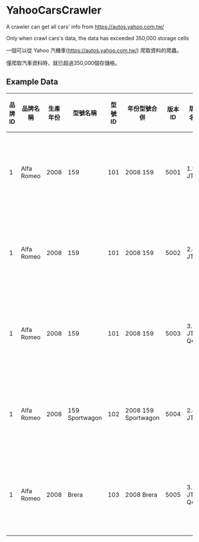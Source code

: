 # YahooCarsCrawler
A crawler can get all cars' info from https://autos.yahoo.com.tw/

Only when crawl cars's data, the data has exceeded 350,000 storage cells

一個可以從 Yahoo 汽機車(https://autos.yahoo.com.tw/) 爬取資料的爬蟲。

僅爬取汽車資料時，就已超過350,000個存儲格。

## Example Data

| 品牌ID | 品牌名稱       | 生產年份 | 型號名稱           | 型號ID | 年份型號合併              | 版本ID | 版本名稱        | 新車售價 | 動力型式 | 引擎型式                       | 排氣量    | 最大馬力          | 最大扭力            | 驅動型式 | 變速系統  | 前輪懸吊 | 後輪懸吊 | 煞車型式 | 輪胎尺碼(前)   | 輪胎尺碼(後)   | 車型分類  | 車門數 | 座位數   | 車長     | 車寬     | 車高     | 車重     | 軸距     | 市區油耗       | 高速油耗       | 平均油耗       | 牌照稅    | 燃料稅   |
| ---- | ---------- | ---- | -------------- | ---- | ------------------- | ---- | ----------- | ---- | ---- | -------------------------- | ------ | ------------- | --------------- | ---- | ----- | ---- | ---- | ---- | --------- | --------- | ----- | --- | ----- | ------ | ------ | ------ | ------ | ------ | ---------- | ---------- | ---------- | ------ | ----- |
| 1    | Alfa Romeo | 2008 | 159            | 101  | 2008 159            | 5001 | 1.9 JTDM    | 182  | 柴油   | 渦輪增壓, 直列4缸, DOHC雙凸輪軸, 16氣門 | 1910cc | 150hp@4000rpm | 32.6kgm@2000rpm | 前輪驅動 | 6速自手排 | 雙A臂  | 多連桿  | 前後碟煞 | 225/50R17 | 225/50R17 | 轎車    | 4門  | 5人座   | 4660mm | 1828mm | 1417mm | 1535kg | 2700mm | 11.6km/ltr | 16.4km/ltr | 13.3km/ltr | 11230元 | 3726元 |
| 1    | Alfa Romeo | 2008 | 159            | 101  | 2008 159            | 5002 | 2.4 JTDM    | 209  | 柴油   | 渦輪增壓, 直列5缸, DOHC雙凸輪軸, 20氣門 | 2387cc | 200hp@4000rpm | 40.8kgm@2000rpm | 前輪驅動 | 6速自手排 | 雙A臂  | 多連桿  | 前後碟煞 | 225/50R17 | 225/50R17 | 轎車    | 4門  | 5人座   | 4660mm | 1828mm | 1422mm | 1630kg | 2700mm | 10.7km/ltr | 15.5km/ltr | 12.5km/ltr | 11230元 | 3726元 |
| 1    | Alfa Romeo | 2008 | 159            | 101  | 2008 159            | 5003 | 3.2 JTS Q4  | 259  | 汽油   | 自然進氣, V型6缸, DOHC雙凸輪軸, 24氣門 | 3195cc | 260hp@6200rpm | 32.8kgm@4500rpm | 四輪驅動 | 6速自手排 | 雙A臂  | 多連桿  | 前後碟煞 | 225/50R17 | 225/50R17 | 轎車    | 4門  | 5人座   | 4660mm | 1828mm | 1422mm | 1680kg | 2700mm |            |            |            | 28220元 | 8640元 |
| 1    | Alfa Romeo | 2008 | 159 Sportwagon | 102  | 2008 159 Sportwagon | 5004 | 2.4 JTDM    | 219  | 柴油   | 渦輪增壓, 直列5缸, DOHC雙凸輪軸, 20氣門 | 2387cc | 200hp@4000rpm | 40.8kgm@2000rpm | 前輪驅動 | 6速自手排 | 雙A臂  | 多連桿  | 前後碟煞 | 225/50R17 | 225/50R17 | 轎式旅行車 | 5門  | 5人座   | 4660mm | 1828mm | 1425mm | 1680kg | 2700mm | 8.1km/ltr  | 11.7km/ltr | 10.1km/ltr | 11230元 | 3726元 |
| 1    | Alfa Romeo | 2008 | Brera          | 103  | 2008 Brera          | 5005 | 3.2 JTS Q4  | 288  | 汽油   | 自然進氣, V型6缸, DOHC雙凸輪軸, 24氣門 | 3195cc | 260hp@6200rpm | 32.8kgm@4500rpm | 四輪驅動 | 6速自手排 | 雙A臂  | 多連桿  | 前後碟煞 | 225/50R17 | 225/50R17 | 雙門轎跑車 | 2門  | 4人座   | 4410mm | 1830mm | 1341mm | 1630kg | 2528mm |            |            |            | 28220元 | 8640元 |

